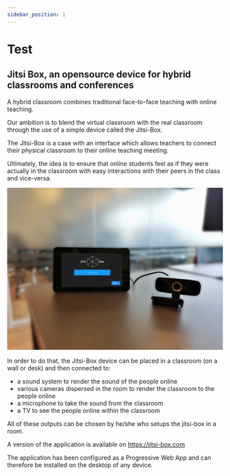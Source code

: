 ```yaml
---
sidebar_position: 1
---
```

# Test

## Jitsi Box, an opensource device for hybrid classrooms and conferences

A hybrid classroom combines traditional face-to-face teaching with online teaching.

Our ambition is to blend the virtual classroom with the real classroom through the use of a simple device called the Jitsi-Box.

The Jitsi-Box is a case with an interface which allows teachers to connect their physical classroom to their online teaching meeting.

Ultimately, the idea is to ensure that online students feel as if they were actually in the classroom with easy interactions with their peers in the class and vice-versa.

![Jitsi Box](./img/jitsi-box-in-hybrid-classroom.png)

In order to do that, the Jitsi-Box device can be placed in a classroom (on a wall or desk) and then connected to:

* a sound system to render the sound of the people online
* various cameras dispersed in the room to render the classroom to the people online
* a microphone to take the sound from the classroom
* a TV to see the people online within the classroom

All of these outputs can be chosen by he/she who setups the jitsi-box in a room.

A version of the application is available on https://jitsi-box.com

The application has been configured as a Progressive Web App and can therefore be installed on the desktop of any device.